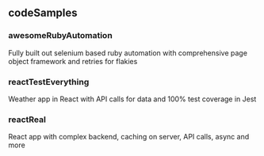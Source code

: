 ## codeSamples

### awesomeRubyAutomation

Fully built out selenium based ruby automation with comprehensive page object framework and retries for flakies

### reactTestEverything

Weather app in React with API calls for data and 100% test coverage in Jest

### reactReal

React app with complex backend, caching on server, API calls, async and more
